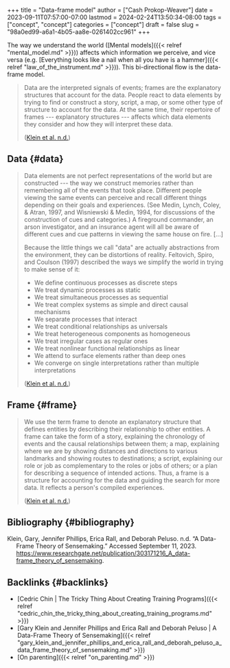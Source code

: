 +++
title = "Data-frame model"
author = ["Cash Prokop-Weaver"]
date = 2023-09-11T07:57:00-07:00
lastmod = 2024-02-24T13:50:34-08:00
tags = ["concept", "concept"]
categories = ["concept"]
draft = false
slug = "98a0ed99-a6a1-4b05-aa8e-0261402cc961"
+++

The way we understand the world ([Mental models]({{< relref "mental_model.md" >}})) affects which information we perceive, and vice versa (e.g. [Everything looks like a nail when all you have is a hammer]({{< relref "law_of_the_instrument.md" >}})). This bi-directional flow is the data-frame model.

> Data are the interpreted signals of events; frames are the explanatory structures that account for the data. People react to data elements by trying to find or construct a story, script, a map, or some other type of structure to account for the data. At the same time, their repertoire of frames --- explanatory structures --- affects which data elements they consider and how they will interpret these data.
>
> (<a href="#citeproc_bib_item_1">Klein et al. n.d.</a>)


## Data {#data}

> Data elements are not perfect representations of the world but are constructed --- the way we construct memories rather than remembering all of the events that took place. Different people viewing the same events can perceive and recall different things depending on their goals and experiences. (See Medin, Lynch, Coley, &amp; Atran, 1997, and Wisniewski &amp; Medin, 1994, for discussions of the construction of cues and categories.) A fireground commander, an arson investigator, and an insurance agent will all be aware of different cues and cue patterns in viewing the same house on fire. [...]
>
> Because the little things we call "data" are actually abstractions from the environment, they can be distortions of reality. Feltovich, Spiro, and Coulson (1997) described the ways we simplify the world in trying to make sense of it:
>
> -   We define continuous processes as discrete steps
> -   We treat dynamic processes as static
> -   We treat simultaneous processes as sequential
> -   We treat complex systems as simple and direct causal mechanisms
> -   We separate processes that interact
> -   We treat conditional relationships as universals
> -   We treat heterogeneous components as homogeneous
> -   We treat irregular cases as regular ones
> -   We treat nonlinear functional relationships as linear
> -   We attend to surface elements rather than deep ones
> -   We converge on single interpretations rather than multiple interpretations
>
> (<a href="#citeproc_bib_item_1">Klein et al. n.d.</a>)


## Frame {#frame}

> We use the term frame to denote an explanatory structure that defines entities by describing their relationship to other entities. A frame can take the form of a story, explaining the chronology of events and the causal relationships between them; a map, explaining where we are by showing distances and directions to various landmarks and showing routes to destinations; a script, explaining our role or job as complementary to the roles or jobs of others; or a plan for describing a sequence of intended actions. Thus, a frame is a structure for accounting for the data and guiding the search for more data. It reflects a person's compiled experiences.
>
> (<a href="#citeproc_bib_item_1">Klein et al. n.d.</a>)


## Bibliography {#bibliography}

<style>.csl-entry{text-indent: -1.5em; margin-left: 1.5em;}</style><div class="csl-bib-body">
  <div class="csl-entry"><a id="citeproc_bib_item_1"></a>Klein, Gary, Jennifer Phillips, Erica Rall, and Deborah Peluso. n.d. “A Data-Frame Theory of Sensemaking.” Accessed September 11, 2023. <a href="https://www.researchgate.net/publication/303171216_A_data-frame_theory_of_sensemaking">https://www.researchgate.net/publication/303171216_A_data-frame_theory_of_sensemaking</a>.</div>
</div>


## Backlinks {#backlinks}

-   [Cedric Chin | The Tricky Thing About Creating Training Programs]({{< relref "cedric_chin_the_tricky_thing_about_creating_training_programs.md" >}})
-   [Gary Klein and Jennifer Phillips and Erica Rall and Deborah Peluso | A Data-Frame Theory of Sensemaking]({{< relref "gary_klein_and_jennifer_phillips_and_erica_rall_and_deborah_peluso_a_data_frame_theory_of_sensemaking.md" >}})
-   [On parenting]({{< relref "on_parenting.md" >}})

